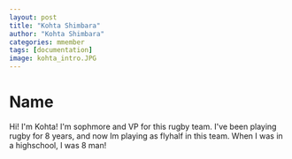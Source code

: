 ```yaml
---
layout: post
title: "Kohta Shimbara"
author: "Kohta Shimbara"
categories: mmember
tags: [documentation]
image: kohta_intro.JPG
---
```


# Name
Hi! I'm Kohta! I'm sophmore and VP for this rugby team. I've been playing rugby for 8 years, and now Im playing as flyhalf in this team. When I was in a highschool, I was 8 man!
